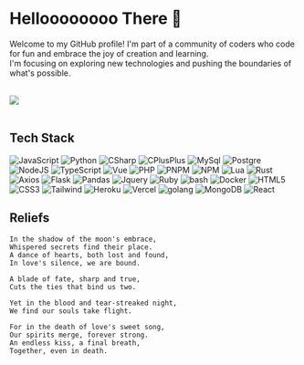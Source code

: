 # Helloooooooo There 👋

Welcome to my GitHub profile! I'm part of a community of coders who code for fun and embrace the joy of creation and learning.  <br>
I'm focusing on exploring new technologies and pushing the boundaries of what's possible.

<br>

<div align="left"> 
<img src="https://komarev.com/ghpvc/?username=cryeed&style=for-the-badge&color=red">
</div>
<br>

## Tech Stack

![JavaScript](https://img.shields.io/badge/JavaScript-F7DF1E?style=for-the-badge&logo=javascript&logoColor=black)
![Python](https://img.shields.io/badge/Python-3776AB?style=for-the-badge&logo=python&logoColor=white)
![CSharp](https://img.shields.io/badge/C%23-ffffff?style=for-the-badge&logo=csharp&color=%23573c8c)
![CPlusPlus](https://img.shields.io/badge/C%2B%2B-ffffff?style=for-the-badge&logo=cplusplus&color=%233c5f8c)
![MySql](https://img.shields.io/badge/MySql-ffffff?style=for-the-badge&logo=mysql&logoColor=%23fff&color=%234795d1)
![Postgre](https://img.shields.io/badge/Postgre-ffffff?style=for-the-badge&logo=postgresql&logoColor=%23fff&color=%231d5682)
![NodeJS](https://img.shields.io/badge/NodeJS-ffffff?style=for-the-badge&logo=nodedotjs&color=%23282928)
![TypeScript](https://img.shields.io/badge/TypeScript-007ACC?style=for-the-badge&logo=typescript&logoColor=white)
![Vue](https://img.shields.io/badge/Vue-ffffff?style=for-the-badge&logo=vuedotjs&color=%231c1c1c)
![PHP](https://img.shields.io/badge/PHP-777BB4?style=for-the-badge&logo=php&logoColor=white)
![PNPM](https://img.shields.io/badge/PNPM-ffffff?style=for-the-badge&logo=pnpm&color=%23212121)
![NPM](https://img.shields.io/badge/NPM-ffffff?style=for-the-badge&logo=npm&color=%23141414)
![Lua](https://img.shields.io/badge/Lua-ffffff?style=for-the-badge&logo=lua&color=%234729a3)
![Rust](https://img.shields.io/badge/RUST-ffffff?style=for-the-badge&logo=rust&color=%23f76331)
![Axios](https://img.shields.io/badge/Axios-ffffff?style=for-the-badge&logo=axios&color=%237c21fc)
![Flask](https://img.shields.io/badge/FLASK-ffffff?style=for-the-badge&logo=flask&color=%230f0f0f)
![Pandas](https://img.shields.io/badge/PANDAS-ffffff?style=for-the-badge&logo=pandas&color=%2319215e)
![Jquery](https://img.shields.io/badge/JQUERY-ffffff?style=for-the-badge&logo=jquery&color=%234f5dc2)
![Ruby](https://img.shields.io/badge/RUBY-ffffff?style=for-the-badge&logo=ruby&color=%23c93030)
![bash](https://img.shields.io/badge/bash-ffffff?style=for-the-badge&logo=gnubash&logoColor=fff&color=%23141414)
![Docker](https://img.shields.io/badge/docker-ffffff?style=for-the-badge&logo=docker&logoColor=fff&color=%233448c9)
![HTML5](https://img.shields.io/badge/HTML5-E34F26?style=for-the-badge&logo=html5&logoColor=white)
![CSS3](https://img.shields.io/badge/CSS3-1572B6?style=for-the-badge&logo=css3&logoColor=white)
![Tailwind](https://img.shields.io/badge/Tailwind-ffffff?style=for-the-badge&logo=tailwindcss&color=%231c1c1c)
![Heroku](https://img.shields.io/badge/Heroku-ffffff?style=for-the-badge&logo=heroku&color=%234d08a6)
![Vercel](https://img.shields.io/badge/Vercel-ffffff?style=for-the-badge&logo=vercel&color=%230f0f0f)
![golang](https://img.shields.io/badge/Golang-ffffff?style=for-the-badge&logo=go&logoColor=fff&color=%230771db)
![MongoDB](https://img.shields.io/badge/MongoDB-ffffff?style=for-the-badge&logo=mongodb&logoColor=fff&color=%23239e5a)
![React](https://img.shields.io/badge/React-61DAFB?style=for-the-badge&logo=react&logoColor=black)

## Reliefs 

```
In the shadow of the moon's embrace,
Whispered secrets find their place.
A dance of hearts, both lost and found,
In love's silence, we are bound.

A blade of fate, sharp and true,
Cuts the ties that bind us two.

Yet in the blood and tear-streaked night,
We find our souls take flight.

For in the death of love's sweet song,
Our spirits merge, forever strong.
An endless kiss, a final breath,
Together, even in death.
```
